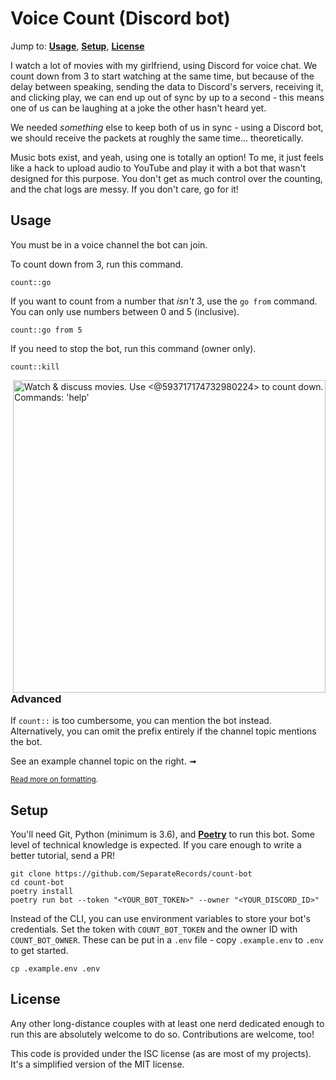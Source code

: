 # Voice Count (Discord bot)

Jump to: **[Usage]**, **[Setup]**, **[License]**

[Usage]: #usage
[Setup]: #setup
[License]: #license

I watch a lot of movies with my girlfriend, using Discord for voice chat. We
count down from 3 to start watching at the same time, but because of the delay
between speaking, sending the data to Discord's servers, receiving it, and
clicking play, we can end up out of sync by up to a second - this means one of
us can be laughing at a joke the other hasn't heard yet.

We needed *something* else to keep both of us in sync - using a Discord bot,
we should receive the packets at roughly the same time... theoretically.

Music bots exist, and yeah, using one is totally an option! To me, it just
feels like a hack to upload audio to YouTube and play it with a bot that wasn't
designed for this purpose. You don't get as much control over the counting,
and the chat logs are messy. If you don't care, go for it!

## Usage

You must be in a voice channel the bot can join.

To count down from 3, run this command.

```
count::go
```

If you want to count from a number that _isn't_ 3, use the `go from` command.
You can only use numbers between 0 and 5 (inclusive).

```
count::go from 5
```

If you need to stop the bot, run this command (owner only).

```
count::kill
```

<img width="500px" align="right" alt="Watch & discuss movies. Use &lt;@593717174732980224&gt; to count down. Commands: 'help'" src="https://user-images.githubusercontent.com/52195359/87511345-7fe1ad80-c6b8-11ea-87ba-1a5aac608f19.png">

### Advanced

If `count::` is too cumbersome, you can mention the bot instead. Alternatively,
you can omit the prefix entirely if the channel topic mentions the bot.

See an example channel topic on the right. ➟

<sup>[Read more on formatting][format].</sup>

[format]: https://discord.com/developers/docs/reference#message-formatting-formats

## Setup

You'll need Git, Python (minimum is 3.6), and **[Poetry]** to run this bot.
Some level of technical knowledge is expected. If you care enough to write a
better tutorial, send a PR!

[Poetry]: https://python-poetry.org/docs/#installation

```
git clone https://github.com/SeparateRecords/count-bot
cd count-bot
poetry install
poetry run bot --token "<YOUR_BOT_TOKEN>" --owner "<YOUR_DISCORD_ID>"
```

Instead of the CLI, you can use environment variables to store your bot's
credentials. Set the token with `COUNT_BOT_TOKEN` and the owner ID with
`COUNT_BOT_OWNER`. These can be put in a `.env` file - copy `.example.env` to
`.env` to get started.

```
cp .example.env .env
```

## License

Any other long-distance couples with at least one nerd dedicated enough to run
this are absolutely welcome to do so. Contributions are welcome, too!

This code is provided under the ISC license (as are most of my projects). It's
a simplified version of the MIT license.
